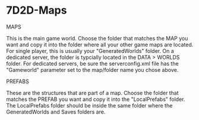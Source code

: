# 7D2D-Maps

MAPS

This is the main game world. Choose the folder that matches the MAP you want and copy it into the folder where all your other game maps are located. For single player, this is usually your "GeneratedWorlds" folder. On a dedicated server, the folder is typcially located in the DATA > WORLDS folder. For dedicated servers, be sure the serverconfig.xml file has the "Gameworld" parameter set to the map/folder name you chose above.

PREFABS

These are the structures that are part of a map. Choose the folder that matches the PREFAB you want and copy it into the "LocalPrefabs" folder. The LocalPrefabs folder should be inside the same folder where the GeneratedWorlds and Saves folders are.
